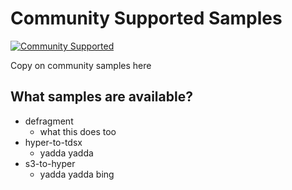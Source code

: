 # Community Supported Samples
[![Community Supported](https://img.shields.io/badge/Support%20Level-Community%20Supported-457387.svg)](https://www.tableau.com/support-levels-it-and-developer-tools)

Copy on community samples here

## What samples are available?
- defragment
  - what this does too
- hyper-to-tdsx
  - yadda yadda
- s3-to-hyper
  - yadda yadda bing